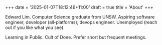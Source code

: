 +++
date = '2025-01-07T18:12:46+11:00'
draft = true
title = 'About'
+++

Edward Lim. Computer Science graduate from UNSW. Aspiring software engineer,
developer (all-platforms), devops engineer. Unemployed (reach out if you like
what you see).


Learning in Public. Cult of Done. Prefer short but frequent meetings.